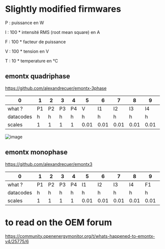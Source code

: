 # Slightly modified firmwares

P : puissance en W

I : 100 * intensité RMS (root mean square) en A

F : 100 * facteur de puissance

V : 100 * tension en V

T : 10 * temperature en °C

## emontx quadriphase

https://github.com/alexandrecuer/emontx-3phase

0|1|2|3|4|5|6|7|8|9|10|11|12|13|14|15|16|17|18|19|20
--|--|--|--|--|--|--|--|--|--|--|--|--|--|--|--|--|--|--|--|--
what ? | P1 | P2 | P3 | P4 | V | I1 | I2 | I3 | I4 | F1 | F2 | F3 | F4 | T1 | T2 | T3 | T4 | T5 | T6 | pulse
datacodes|h|h|h|h|h|h|h|h|h|h|h|h|h|h|h|h|h|h|h|L
scales|1|1|1|1|0.01|0.01|0.01|0.01|0.01|0.01|0.01|0.01|0.01|0.1|0.1|0.1|0.1|0.1|0.1|1

![image](https://github.com/dromotherm/sandbox/assets/24553739/e135544b-1822-4442-9ddd-0cb5ea4da389)

## emontx monophase

https://github.com/alexandrecuer/emontx3

0|1|2|3|4|5|6|7|8|9|10|11|12|13|14|15|16|17|18|19|20
--|--|--|--|--|--|--|--|--|--|--|--|--|--|--|--|--|--|--|--|--
what ? | P1 | P2 | P3 | P4 | I1 | I2 | I3 | I4 | F1 | F2 | F3 | F4 | V | T1 | T2 | T3 | T4 | T5 | T6 | pulse
datacodes|h|h|h|h|h|h|h|h|h|h|h|h|h|h|h|h|h|h|h|L
scales|1|1|1|1|0.01|0.01|0.01|0.01|0.01|0.01|0.01|0.01|0.01|0.1|0.1|0.1|0.1|0.1|0.1|1

# to read on the OEM forum

https://community.openenergymonitor.org/t/whats-happened-to-emontx-v4/25775/6
